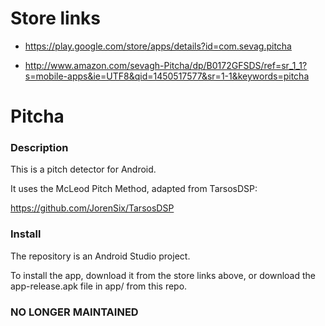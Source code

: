 # Store links

* https://play.google.com/store/apps/details?id=com.sevag.pitcha

* http://www.amazon.com/sevagh-Pitcha/dp/B0172GFSDS/ref=sr_1_1?s=mobile-apps&ie=UTF8&qid=1450517577&sr=1-1&keywords=pitcha

# Pitcha

### Description

This is a pitch detector for Android.

It uses the McLeod Pitch Method, adapted from TarsosDSP:

https://github.com/JorenSix/TarsosDSP

### Install

The repository is an Android Studio project.

To install the app, download it from the store links above, or
download the app-release.apk file in app/ from this repo.

### NO LONGER MAINTAINED
